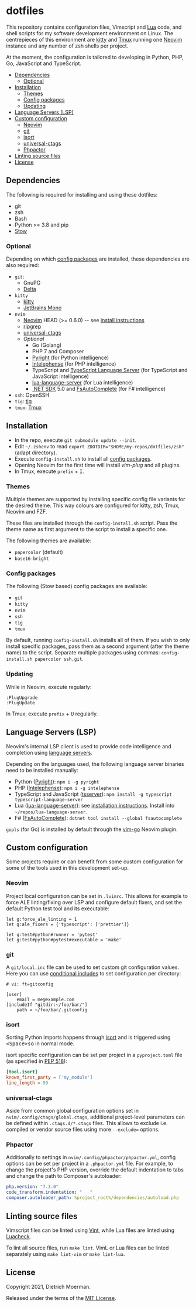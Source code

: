 # dotfiles

This repository contains configuration files, Vimscript and [Lua](https://neovim.io/doc/user/lua.html) code, and shell scripts for my software development environment on Linux.
The centrepieces of this environment are [kitty](https://sw.kovidgoyal.net/kitty/) and [Tmux](https://github.com/tmux/tmux) running one [Neovim](https://neovim.io/) instance and any number of zsh shells per project.

At the moment, the configuration is tailored to developing in Python, PHP, Go, JavaScript and TypeScript.

<!-- START doctoc generated TOC please keep comment here to allow auto update -->
<!-- DON'T EDIT THIS SECTION, INSTEAD RE-RUN doctoc TO UPDATE -->

- [Dependencies](#dependencies)
  - [Optional](#optional)
- [Installation](#installation)
  - [Themes](#themes)
  - [Config packages](#config-packages)
  - [Updating](#updating)
- [Language Servers (LSP)](#language-servers-lsp)
- [Custom configuration](#custom-configuration)
  - [Neovim](#neovim)
  - [git](#git)
  - [isort](#isort)
  - [universal-ctags](#universal-ctags)
  - [Phpactor](#phpactor)
- [Linting source files](#linting-source-files)
- [License](#license)

<!-- END doctoc generated TOC please keep comment here to allow auto update -->

## Dependencies

The following is required for installing and using these dotfiles:

 * git
 * zsh
 * Bash
 * Python >= 3.8 and pip
 * [Stow](http://www.gnu.org/software/stow/)

### Optional

Depending on which [config packages](#config-packages) are installed, these dependencies are also required:

 * `git`:
     * GnuPG
     * [Delta](https://github.com/dandavison/delta)
 * `kitty`
     * [kitty](https://sw.kovidgoyal.net/kitty/)
     * [JetBrains Mono](https://github.com/JetBrains/JetBrainsMono)
 * `nvim`
     * [Neovim](https://neovim.io/) HEAD (>= 0.6.0) -- see [install instructions](https://github.com/neovim/neovim/wiki/Installing-Neovim)
     * [ripgrep](https://github.com/BurntSushi/ripgrep)
     * [universal-ctags](http://ctags.io/)
     * _Optional_
         * Go (Golang)
         * PHP 7 and Composer
         * [Pyright](https://github.com/Microsoft/pyright) (for Python intelligence)
         * [Intelephense](https://intelephense.com/) (for PHP intelligence)
         * TypeScript and [TypeScript Language Server](https://github.com/theia-ide/typescript-language-server) (for TypeScript and JavaScript intelligence)
         * [lua-language-server](https://github.com/sumneko/lua-language-server) (for Lua intelligence)
         * [.NET SDK](https://docs.microsoft.com/en-us/dotnet/core/sdk) 5.0 and [FsAutoComplete](https://github.com/fsharp/FsAutoComplete) (for F# intelligence)
 * `ssh`: OpenSSH
 * `tig`: [tig](https://jonas.github.io/tig/)
 * `tmux`: [Tmux](https://github.com/tmux/tmux)

## Installation

 * In the repo, execute `git submodule update --init`.
 * Edit `~/.zshenv` to read `export ZDOTDIR="$HOME/my-repos/dotfiles/zsh"` (adapt directory).
 * Execute `config-install.sh` to install all [config packages](#config-packages).
 * Opening Neovim for the first time will install _vim-plug_ and all plugins.
 * In Tmux, execute `prefix` + <kbd>I</kbd>.

### Themes

Multiple themes are supported by installing specific config file variants for the desired theme. This way colours are configured for kitty, zsh, Tmux, Neovim and FZF.

These files are installed through the `config-install.sh` script. Pass the theme name as first argument to the script to install a specific one.

The following themes are available:

* `papercolor` (default)
* `base16-bright`

### Config packages

The following (Stow based) config packages are available:

* `git`
* `kitty`
* `nvim`
* `ssh`
* `tig`
* `tmux`

By default, running `config-install.sh` installs all of them.
If you wish to only install specific packages, pass them as a second argument (after the theme name) to the script.
Separate multiple packages using commas: `config-install.sh papercolor ssh,git`.

### Updating

While in Neovim, execute regularly:

```
:PlugUpgrade
:PlugUpdate
```

In Tmux, execute `prefix` + <kbd>U</kbd> regularly.

## Language Servers (LSP)

Neovim's internal LSP client is used to provide code intelligence and completion using [language servers](https://langserver.org/).

Depending on the languages used, the following language server binaries need to be installed manually:

* Python ([Pyright](https://github.com/Microsoft/pyright)): `npm i -g pyright`
* PHP ([Intelephense](https://intelephense.com/)): `npm i -g intelephense`
* TypeScript and JavaScript ([tsserver](https://github.com/theia-ide/typescript-language-server)): `npm install -g typescript typescript-language-server`
* Lua ([lua-language-server](https://github.com/sumneko/lua-language-server)): see [installation instructions](https://github.com/sumneko/lua-language-server/wiki/Build-and-Run). Install into `~/repos/lua-language-server`.
* F# ([FsAutoComplete](https://github.com/fsharp/FsAutoComplete)): `dotnet tool install --global fsautocomplete`

`gopls` (for Go) is installed by default through the [vim-go](https://github.com/fatih/vim-go) Neovim plugin.

## Custom configuration

Some projects require or can benefit from some custom configuration for some of the tools used in this development set-up.

### Neovim

Project local configuration can be set in `.lvimrc`.
This allows for example to force ALE linting/fixing over LSP and configure default fixers, and set the default Python test tool and its executable:

```viml
let g:force_ale_linting = 1
let g:ale_fixers = {'typescript': ['prettier']}

let g:test#python#runner = 'pytest'
let g:test#python#pytest#executable = 'make'
```

### git

A `git/local.inc` file can be used to set custom git configuration values.
Here you can use [conditional includes](https://git-scm.com/docs/git-config#_conditional_includes) to set configuration per directory:

```gitconfig
# vi: ft=gitconfig

[user]
	email = me@example.com
[includeIf "gitdir:~/foo/bar/"]
	path = ~/foo/bar/.gitconfig
```

### isort

Sorting Python imports happens through [isort](https://pycqa.github.io/isort/) and is triggered using <kbd>&lt;Space&gt;so</kbd> in normal mode.

isort specific configuration can be set per project in a `pyproject.toml` file (as specified in [PEP 518](https://www.python.org/dev/peps/pep-0518/)):

```toml
[tool.isort]
known_first_party = ['my_module']
line_length = 99
```

### universal-ctags

Aside from common global configuration options set in `nvim/.config/ctags/global.ctags`, additional project-level parameters can be defined within `.ctags.d/*.ctags` files. This allows to exclude i.e. compiled or vendor source files using more `--exclude=` options.

### Phpactor

Additionally to settings in `nvim/.config/phpactor/phpactor.yml`, config options can be set per project in a `.phpactor.yml` file. For example, to change the project's PHP version, override the default indentation to tabs and change the path to Composer's autoloader:

```yaml
php.version: "7.3.0"
code_transform.indentation: "	"
composer.autoloader_path: %project_root%/dependencies/autoload.php
```

## Linting source files

Vimscript files can be linted using [Vint](https://github.com/Vimjas/vint), while Lua files are linted using [Luacheck](https://github.com/luarocks/luacheck).

To lint all source files, run `make lint`. VimL or Lua files can be linted separately using `make lint-vim` or `make lint-lua`.

## License

Copyright 2021, Dietrich Moerman.

Released under the terms of the [MIT License](LICENSE).
